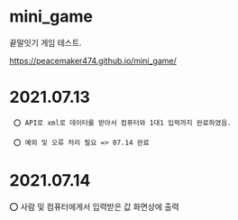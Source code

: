 # mini_game
 끝말잇기 게임 테스트.
 
 https://peacemaker474.github.io/mini_game/
# 2021.07.13
     ⭕ API로 xml로 데이터를 받아서 컴퓨터와 1대1 입력까지 완료하였음.
     
     ⭕ 예외 및 오류 처리 필요 => 07.14 완료
# 2021.07.14
  ⭕ 사람 및 컴퓨터에게서 입력받은 값 화면상에 출력
